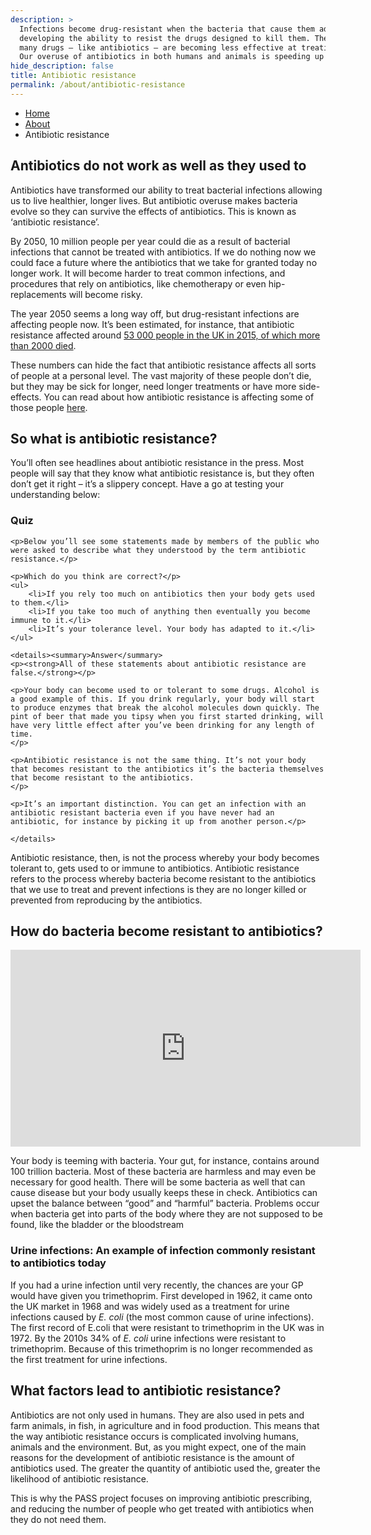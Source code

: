 ```yaml
---
description: >
  Infections become drug-resistant when the bacteria that cause them adapt and change over time,
  developing the ability to resist the drugs designed to kill them. The result is that
  many drugs – like antibiotics – are becoming less effective at treating illnesses.
  Our overuse of antibiotics in both humans and animals is speeding up this process.
hide_description: false
title: Antibiotic resistance
permalink: /about/antibiotic-resistance
---
```


<ul class="breadcrumb">
  <li><a href="/">Home</a></li>
  <li><a href="/about">About</a></li>
  <li>Antibiotic resistance</li>
</ul> 


## Antibiotics do not work as well as they used to

Antibiotics have transformed our ability to treat bacterial infections allowing us to live healthier, longer lives. But antibiotic overuse makes bacteria evolve so they can survive the effects of antibiotics. This is known as ‘antibiotic resistance’.

By 2050, 10 million people per year could die as a result of bacterial infections that cannot be treated with antibiotics. If we do nothing now we could face a future where the antibiotics that we take for granted today no longer work. It will become harder to treat common infections, and procedures that rely on antibiotics, like chemotherapy or even hip-replacements will become risky.

The year 2050 seems a long way off, but drug-resistant infections are affecting people now. It’s been estimated, for instance, that antibiotic resistance affected around [53 000 people in the UK in 2015, of which more than 2000 died](https://www.thelancet.com/journals/laninf/article/PIIS1473-3099(18)30605-4/fulltext).

These numbers can hide the fact that antibiotic resistance affects all sorts of people at a personal level. The vast majority of these people don’t die, but they may be sick for longer, need longer treatments or have more side-effects. You can read about how antibiotic resistance is affecting some of those people [here](https://antibiotic.ecdc.europa.eu/en/patient-stories).

## So what is antibiotic resistance?

You’ll often see headlines about antibiotic resistance in the press. Most people will say that they know what antibiotic resistance is, but they often don’t get it right – it’s a slippery concept. Have a go at testing your understanding below:

<div class="message">
<h3>Quiz</h3>

    <p>Below you’ll see some statements made by members of the public who were asked to describe what they understood by the term antibiotic resistance.</p>

    <p>Which do you think are correct?</p>
    <ul>
        <li>If you rely too much on antibiotics then your body gets used to them.</li>
        <li>If you take too much of anything then eventually you become immune to it.</li>
        <li>It’s your tolerance level. Your body has adapted to it.</li>
    </ul>
    
    <details><summary>Answer</summary>
    <p><strong>All of these statements about antibiotic resistance are false.</strong></p>
    
    <p>Your body can become used to or tolerant to some drugs. Alcohol is a good example of this. If you drink regularly, your body will start to produce enzymes that break the alcohol molecules down quickly. The pint of beer that made you tipsy when you first started drinking, will have very little effect after you’ve been drinking for any length of time.
    </p>
    
    <p>Antibiotic resistance is not the same thing. It’s not your body that becomes resistant to the antibiotics it’s the bacteria themselves that become resistant to the antibiotics.
    </p>
    
    <p>It’s an important distinction. You can get an infection with an antibiotic resistant bacteria even if you have never had an antibiotic, for instance by picking it up from another person.</p>

    </details>
</div>


Antibiotic resistance, then, is not the process whereby your body becomes tolerant to, gets used to or immune to antibiotics. Antibiotic resistance refers to the process whereby bacteria become resistant to the antibiotics that we use to treat and prevent infections is they are no longer killed or prevented from reproducing by the antibiotics. 

## How do bacteria become resistant to antibiotics? 

<iframe width="560" height="315" src="https://www.youtube.com/embed/cXItjas0yYw" frameborder="0" allow="accelerometer; autoplay; encrypted-media; gyroscope; picture-in-picture" allowfullscreen></iframe>

Your body is teeming with bacteria. Your gut, for instance, contains around 100 trillion bacteria. Most of these bacteria are harmless and may even be necessary for good health. There will be some bacteria as well that can cause disease but your body usually keeps these in check. Antibiotics can upset the balance between “good” and “harmful” bacteria.  Problems occur when bacteria get into parts of the body where they are not supposed to be found, like the bladder or the bloodstream

<div class="message">
<h3>Urine infections: An example of infection commonly resistant to antibiotics today</h3>
<p>If you had a urine infection until very recently, the chances are your GP would have given you trimethoprim. First developed in 1962, it came onto the UK market in 1968 and was widely used as a treatment for urine infections caused by <i>E. coli</i> (the most common cause of urine infections). The first record of E.coli that were resistant to trimethoprim in the UK was in 1972. By the 2010s 34% of <i>E. coli</i> urine infections were resistant to trimethoprim. Because of this trimethoprim is no longer recommended as the first treatment for urine infections.</p>
</div>

## What factors lead to antibiotic resistance?

Antibiotics are not only used in humans. They are also used in pets and farm animals, in fish, in agriculture and in food production. This means that the way antibiotic resistance occurs is complicated involving humans, animals and the environment. But, as you might expect, one of the main reasons for the development of antibiotic resistance is the amount of antibiotics used. The greater the quantity of antibiotic used the, greater the likelihood of antibiotic resistance. 

This is why the PASS project focuses on improving antibiotic prescribing, and reducing the number of people who get treated with antibiotics when they do not need them.


<!--- 
As you might expect one of the main reasons for the development of antibiotic resistance is the amount of antibiotics used. The greater the quantity of antibiotic used the, greater the likelihood of antibiotic resistance. This is supported by antibiotic data at a national level from a number of countries. Those in which lots of antibiotics are prescribed, also have high numbers of antibiotic resistant infections. 

This translates to the individual level. People who have previously had antibiotics are more likely to have an infection caused by an antibiotic-resistant bacteria. For instance, one study identified two groups of patients. The first group went to the GP with a urine-, or chest-infection that was caused by an antibiotic-resistant bacteria, the second group had a urine-, or chest-infection that was not antibiotic resistant. [Those in the first group were 4 times more likely to have had antibiotics in the past 2 months compared to those in the second group](https://doi.org/10.1136/bmj.c2096). 
--->


